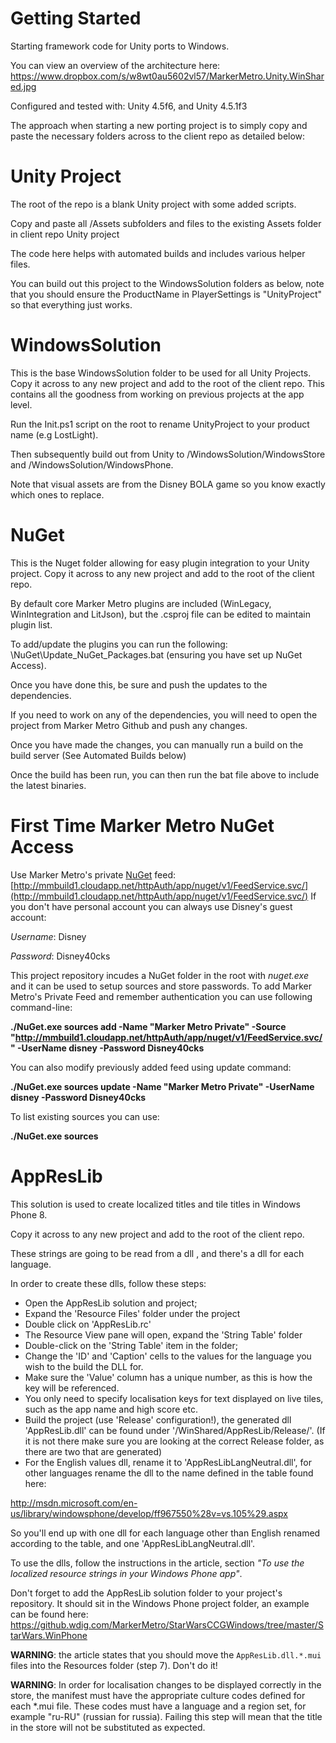 Getting Started
====================

Starting framework code for Unity ports to Windows.

You can view an overview of the architecture here:
https://www.dropbox.com/s/w8wt0au5602vl57/MarkerMetro.Unity.WinShared.jpg

Configured and tested with: Unity 4.5f6, and Unity 4.5.1f3

The approach when starting a new porting project is to simply copy and paste the necessary folders across to the client repo as detailed below:


Unity  Project
=======

The root of the repo is a blank Unity project with some added scripts.

Copy and paste all /Assets subfolders and files to the existing Assets folder in client repo Unity project

The code here helps with automated builds and includes various helper files.

You can build out this project to the WindowsSolution folders as below, note that you should ensure the ProductName in PlayerSettings is "UnityProject" so that everything just works.

WindowsSolution
====================
This is the base WindowsSolution folder to be used for all Unity Projects. Copy it across to any new project and add to the root of the client repo. This contains all the goodness from working on previous projects at the app level.

Run the Init.ps1 script on the root to rename UnityProject to your product name (e.g LostLight). 

Then subsequently build out from Unity to /WindowsSolution/WindowsStore and /WindowsSolution/WindowsPhone.

Note that visual assets are from the Disney BOLA game so you know exactly which ones to replace.

NuGet
=====================================================================
This is the Nuget folder allowing for easy plugin integration to your Unity project. Copy it across to any new project and add to the root of the client repo.

By default core Marker Metro plugins are included (WinLegacy, WinIntegration and LitJson), but the .csproj file can be edited to maintain plugin list.

To add/update the plugins you can run the following: \NuGet\Update_NuGet_Packages.bat (ensuring you have set up NuGet Access).

Once you have done this, be sure and push the updates to the dependencies.

If you need to work on any of the dependencies, you will need to open the project from Marker Metro Github and push any changes.

Once you have made the changes, you can manually run a build on the build server (See Automated Builds below)

Once the build has been run, you can then run the bat file above to include the latest binaries.

First Time Marker Metro NuGet Access
=========================

Use  Marker Metro's private [NuGet](http://docs.nuget.org/docs/start-here/installing-nuget) feed: 
[http://mmbuild1.cloudapp.net/httpAuth/app/nuget/v1/FeedService.svc/](http://mmbuild1.cloudapp.net/httpAuth/app/nuget/v1/FeedService.svc/)
If you don't have personal account you can always use Disney's guest account:

*Username*: Disney

*Password*: Disney40cks

This project repository incudes a NuGet folder in the root with *nuget.exe* and it can be used to setup sources and store passwords. To add Marker Metro's Private Feed and remember authentication you can use following command-line:

**./NuGet.exe sources add -Name "Marker Metro Private" -Source "http://mmbuild1.cloudapp.net/httpAuth/app/nuget/v1/FeedService.svc/" -UserName disney -Password Disney40cks**

You can also modify previously added feed using update command:

**./NuGet.exe sources update -Name "Marker Metro Private" -UserName disney -Password Disney40cks**

To list existing sources you can use:

**./NuGet.exe sources**


AppResLib
====================

This solution is used to create localized titles and tile titles in Windows Phone 8.

Copy it across to any new project and add to the root of the client repo.

These strings are going to be read from a dll , and there's a dll for each language.


In order to create these dlls, follow these steps:

 - Open the AppResLib solution and project;
 - Expand the 'Resource Files' folder under the project
 - Double click on 'AppResLib.rc'
 - The Resource View pane will open, expand the 'String Table' folder
 - Double-click on the 'String Table' item in the folder;
 - Change the 'ID' and 'Caption' cells to the values for the language you wish to the build the DLL for. 
 - Make sure the 'Value' column has a unique number, as this is how the key will be referenced.
 - You only need to specify localisation keys for text displayed on live tiles, such as the app name and high score etc. 
 - Build the project (use 'Release' configuration!), the generated dll 'AppResLib.dll' can be found under '/WinShared/AppResLib/Release/'.  (If it is not there make sure you are looking at the correct Release folder, as there are two that are generated)
 - For the English values dll, rename it to 'AppResLibLangNeutral.dll', for other languages rename the dll to the name defined in the table found here:
 
http://msdn.microsoft.com/en-us/library/windowsphone/develop/ff967550%28v=vs.105%29.aspx

So you'll end up with one dll for each language other than English renamed according to the table, and one 'AppResLibLangNeutral.dll'.

To use the dlls, follow the instructions in the article, section *"To use the localized resource strings in your Windows Phone app"*.

Don't forget to add the AppResLib solution folder to your project's repository. It should sit in the Windows Phone project folder, an example can be found here:
https://github.wdig.com/MarkerMetro/StarWarsCCGWindows/tree/master/StarWars.WinPhone

**WARNING**: the article states that you should move the `AppResLib.dll.*.mui` files into the Resources folder (step 7). Don't do it!

**WARNING**: In order for localisation changes to be displayed correctly in the store, the manifest must have the appropriate culture codes defined for each *.mui file.  These codes must have a language and a region set, for example "ru-RU" (russian for russia).  Failing this step will mean that the title in the store will not be substituted as expected.
